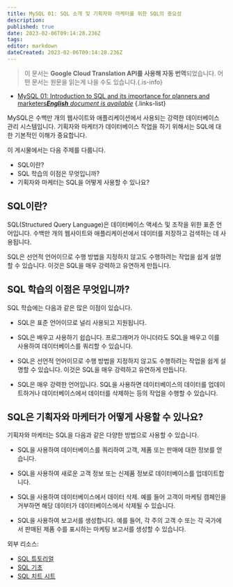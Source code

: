 ```yaml
---
title: MySQL 01: SQL 소개 및 기획자와 마케터를 위한 SQL의 중요성
description: 
published: true
date: 2023-02-06T09:14:28.236Z
tags: 
editor: markdown
dateCreated: 2023-02-06T09:14:28.236Z
---
```


> 이 문서는 **Google Cloud Translation API를 사용해 자동 번역**되었습니다.
어떤 문서는 원문을 읽는게 나을 수도 있습니다.{.is-info}



- [MySQL 01: Introduction to SQL and its importance for planners and marketers***English** document is available*](/en/Knowledge-base/mysql-for-planner-marketers/Learning/mysql-01-introduction-to-sql-and-its-importance-for-planners-and-marketers)
{.links-list}


MySQL은 수백만 개의 웹사이트와 애플리케이션에서 사용되는 강력한 데이터베이스 관리 시스템입니다. 기획자와 마케터가 데이터베이스 작업을 하기 위해서는 SQL에 대한 기본적인 이해가 중요합니다.

이 게시물에서는 다음 주제를 다룹니다.

* SQL이란?
* SQL 학습의 이점은 무엇입니까?
* 기획자와 마케터는 SQL을 어떻게 사용할 수 있나요?

## SQL이란?

SQL(Structured Query Language)은 데이터베이스 액세스 및 조작을 위한 표준 언어입니다. 수백만 개의 웹사이트와 애플리케이션에서 데이터를 저장하고 검색하는 데 사용됩니다.

SQL은 선언적 언어이므로 수행 방법을 지정하지 않고도 수행하려는 작업을 쉽게 설명할 수 있습니다. 이것은 SQL을 매우 강력하고 유연하게 만듭니다.

## SQL 학습의 이점은 무엇입니까?

SQL 학습에는 다음과 같은 많은 이점이 있습니다.

* SQL은 표준 언어이므로 널리 사용되고 지원됩니다.

* SQL은 배우고 사용하기 쉽습니다. 프로그래머가 아니더라도 SQL을 배우고 이를 사용하여 데이터베이스를 쿼리할 수 있습니다.

* SQL은 선언적 언어이므로 수행 방법을 지정하지 않고도 수행하려는 작업을 쉽게 설명할 수 있습니다. 이것은 SQL을 매우 강력하고 유연하게 만듭니다.

* SQL은 매우 강력한 언어입니다. SQL을 사용하면 데이터베이스의 데이터를 업데이트하거나 데이터베이스에서 데이터를 삭제하는 등의 작업을 수행할 수 있습니다.

## SQL은 기획자와 마케터가 어떻게 사용할 수 있나요?

기획자와 마케터는 SQL을 다음과 같은 다양한 방법으로 사용할 수 있습니다.

* SQL을 사용하여 데이터베이스를 쿼리하여 고객, 제품 또는 판매에 대한 정보를 얻습니다.

* SQL을 사용하여 새로운 고객 정보 또는 신제품 정보로 데이터베이스를 업데이트합니다.

* SQL을 사용하여 데이터베이스에서 데이터 삭제. 예를 들어 고객이 마케팅 캠페인을 거부하면 해당 데이터가 데이터베이스에서 삭제될 수 있습니다.

* SQL을 사용하여 보고서를 생성합니다. 예를 들어, 각 주의 고객 수 또는 각 국가에서 판매된 제품 수를 표시하는 마케팅 보고서를 생성할 수 있습니다.

외부 리소스:

* [SQL 튜토리얼](https://www.w3schools.com/sql/)
* [SQL 기초](https://www.tutorialspoint.com/sql/sql_basic_syntax.htm)
* [SQL 치트 시트](https://www.codecademy.com/articles/sql-cheat-sheet)